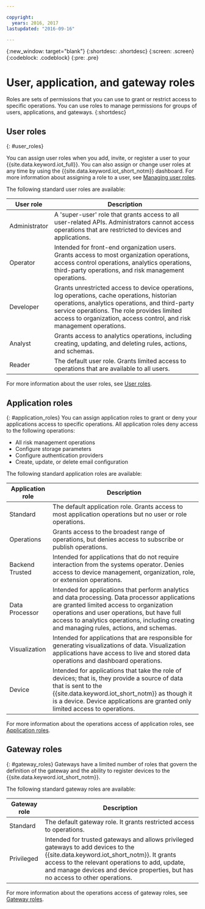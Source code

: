 ```yaml
---

copyright:
  years: 2016, 2017
lastupdated: "2016-09-16"

---
```


{:new_window: target="blank"}
{:shortdesc: .shortdesc}
{:screen: .screen}
{:codeblock: .codeblock}
{:pre: .pre}

# User, application, and gateway roles

Roles are sets of permissions that you can use to grant or restrict access to specific operations. You can use roles to manage permissions for groups of users, applications, and gateways.
{:shortdesc}

## User roles
{: #user_roles}

You can assign user roles when you add, invite, or register a user to your {{site.data.keyword.iot_full}}. You can also assign or change user roles at any time by using the {{site.data.keyword.iot_short_notm}} dashboard. For more information about assigning a role to a user, see [Managing user roles](managing_user_roles.html).

The following standard user roles are available:

User role | Description
------------- | -------------
Administrator | A 'super-user' role that grants access to all user-related APIs. Administrators cannot access operations that are restricted to devices and applications.
Operator | Intended for front-end organization users. Grants access to most organization operations, access control operations, analytics operations, third-party operations, and risk management operations.
Developer | Grants unrestricted access to device operations, log operations, cache operations, historian operations, analytics operations, and third-party service operations. The role provides limited access to organization, access control, and risk management operations.
Analyst | Grants access to analytics operations, including creating, updating, and deleting rules, actions, and schemas.
Reader | The default user role. Grants limited access to operations that are available to all users.

For more information about the user roles, see [User roles](reference/roles_access.html).

## Application roles
{: #application_roles}
You can assign application roles to grant or deny your applications access to specific operations. All application roles deny access to the following operations:

- All risk management operations
- Configure storage parameters
- Configure authentication providers
- Create, update, or delete email configuration

The following standard application roles are available:

Application role | Description
------------- | -------------
Standard | The default application role. Grants access to most application operations but no user or role operations.   
Operations | Grants access to the broadest range of operations, but denies access to subscribe or publish operations.
Backend Trusted | Intended for applications that do not require interaction from the systems operator. Denies access to device management, organization, role, or extension operations.
Data Processor | Intended for applications that perform analytics and data processing. Data processor applications are granted limited access to organization operations and user operations, but have full access to analytics operations, including creating and managing rules, actions, and schemas.
Visualization | Intended for applications that are responsible for generating visualizations of data. Visualization applications have access to live and stored data operations and dashboard operations.
Device | Intended for applications that take the role of devices; that is, they provide a source of data that is sent to the {{site.data.keyword.iot_short_notm}} as though it is a device. Device applications are granted only limited access to operations.

For more information about the operations access of application roles, see [Application roles](reference/app_roles_access.html).

## Gateway roles
{: #gateway_roles}
Gateways have a limited number of roles that govern the definition of the gateway and the ability to register devices to the {{site.data.keyword.iot_short_notm}}.

The following standard gateway roles are available:

Gateway role | Description
------------- | -------------
Standard | The default gateway role. It grants restricted access to operations.
Privileged | Intended for trusted gateways and allows privileged gateways to add devices to the {{site.data.keyword.iot_short_notm}}. It grants access to the relevant operations to add, update, and manage devices and device properties, but has no access to other operations.  

For more information about the operations access of gateway roles, see [Gateway roles](reference/gateway_roles_access.html).
